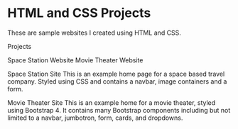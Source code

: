 # HTML and CSS Projects
These are sample websites I created using HTML and CSS.

Projects

Space Station Website
Movie Theater Website


Space Station Site
This is an example home page for a space based travel company. Styled using
CSS and contains a navbar, image containers and a form.

Movie Theater Site
This is an example home for a movie theater, styled using Bootstrap 4. It 
contains many Bootstrap components including but not limited to a navbar, 
jumbotron, form, cards, and dropdowns.

